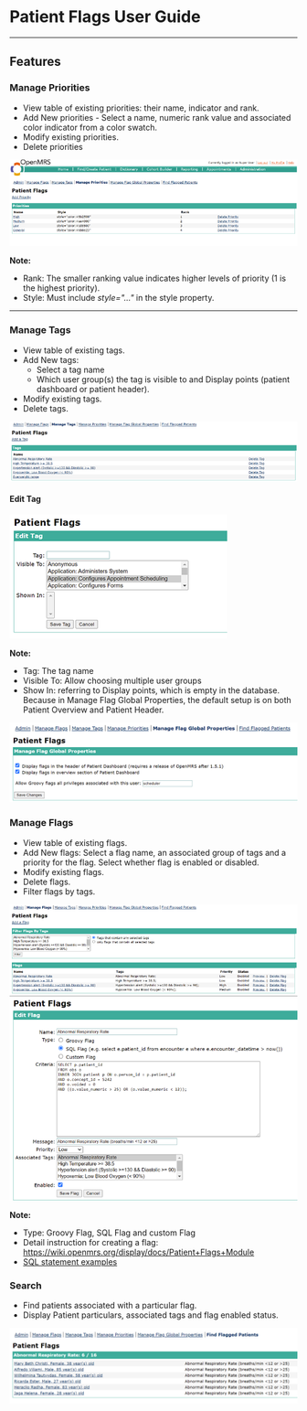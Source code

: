 # Patient Flags User Guide

---

## Features

### Manage Priorities

- View table of existing priorities: their name, indicator and rank.
- Add New priorities - Select a name, numeric rank value and associated color indicator from a color swatch.
- Modify existing priorities.
- Delete priorities

![ManagePriorities](../image/Manage%20Priorities.png)

**Note:**

- Rank: The smaller ranking value indicates higher levels of priority (1 is the highest priority).
- Style: Must include _style="..."_ in the style property.

---

### Manage Tags

- View table of existing tags.
- Add New tags:
  - Select a tag name
  - Which user group(s) the tag is visible to and Display points (patient dashboard or patient header).
- Modify existing tags.
- Delete tags.

![ManageTags](../image/Manage%20Tags.png)

#### **Edit Tag**

![EditTag](../image/Edit%20Tags.png)

**Note:**

- Tag: The tag name
- Visible To: Allow choosing multiple user groups
- Show In: referring to Display points, which is empty in the database. Because in Manage Flag Global Properties, the default setup is on both Patient Overview and Patient Header.

![FlagProperties](../image/flagProperties.png)

### Manage Flags

- View table of existing flags.
- Add New flags: Select a flag name, an associated group of tags and a priority for the flag. Select whether flag is enabled or disabled.
- Modify existing flags.
- Delete flags.
- Filter flags by tags.

![ManageFlag](../image/Manage%20Flags.png)
![EditFlag](../image/Edit%20Flag.png)

**Note:**

- Type: Groovy Flag, SQL Flag and custom Flag
- Detail instruction for creating a flag: <https://wiki.openmrs.org/display/docs/Patient+Flags+Module>
- [SQL statement examples](patientflags-module/patientflags_sql_examples.txt)

### Search

- Find patients associated with a particular flag.
- Display Patient particulars, associated tags and flag enabled status.

![FlaggedPatients](../image/Flagged%20Patients.png)
